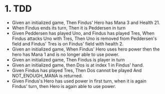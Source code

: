 # 1. TDD 
* Given an initialized game, Then Findus' Hero has Mana 3 and Health 21.
* When Findus ends its turn, Then it is Peddersen in turn
* Given Peddersen has played Uno, and Findus has played Tres, When Findus attacks Uno with Tres, Then Uno is removed from Peddersen's field and  Findus' Tres is on Findus' field with health 2.
* Given an initialized game, When Findus' Hero uses hero power then the hero has Mana 1 and is no longer able to use power.
* Given an initialized game, Then Findus is player in turn
* Given an initialized game, then Dos is at index 1 in Findus' hand.
* Given Findus has played Tres, Then Dos cannot be played And NOT_ENOUGH_MANA is returned.
* Given Findus's Hero has used power in first turn, when it is again Findus' turn, then Hero is again able to use power.
